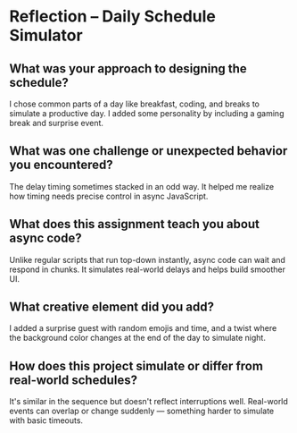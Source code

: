 # Reflection – Daily Schedule Simulator

## What was your approach to designing the schedule?
I chose common parts of a day like breakfast, coding, and breaks to simulate a productive day. I added some personality by including a gaming break and surprise event.

## What was one challenge or unexpected behavior you encountered?
The delay timing sometimes stacked in an odd way. It helped me realize how timing needs precise control in async JavaScript.

## What does this assignment teach you about async code?
Unlike regular scripts that run top-down instantly, async code can wait and respond in chunks. It simulates real-world delays and helps build smoother UI.

## What creative element did you add?
I added a surprise guest with random emojis and time, and a twist where the background color changes at the end of the day to simulate night.

## How does this project simulate or differ from real-world schedules?
It's similar in the sequence but doesn't reflect interruptions well. Real-world events can overlap or change suddenly — something harder to simulate with basic timeouts.
